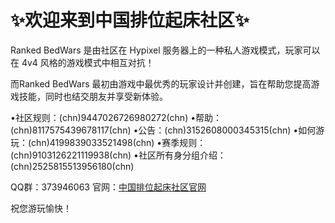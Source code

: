 # ✨欢迎来到中国排位起床社区✨   

Ranked BedWars 是由社区在 Hypixel 服务器上的一种私人游戏模式，玩家可以在 4v4 风格的游戏模式中相互对抗！

而Ranked BedWars 最初由游戏中最优秀的玩家设计并创建，旨在帮助您提高游戏技能，同时也结交朋友并享受新体验。

•社区规则：(chn)9447026726980272(chn)
•帮助：(chn)8117575439678117(chn)
•公告：(chn)3152608000345315(chn)
•如何游玩：(chn)4199839033521498(chn)
•赛季规则：(chn)9103126221119938(chn)
•社区所有身分组介绍：(chn)2525815513956180(chn)

QQ群：373946063
官网：[中国排位起床社区官网](https://www.cnrbw.net/)

祝您游玩愉快！
